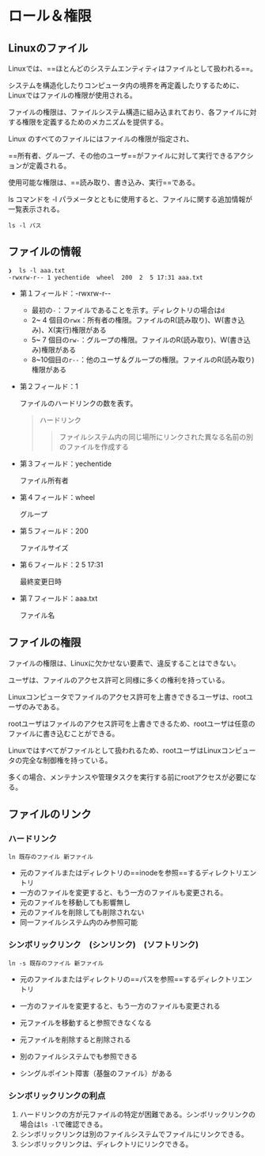 # ロール＆権限

## Linuxのファイル

Linuxでは、==ほとんどのシステムエンティティはファイルとして扱われる==。

システムを構造化したりコンピュータ内の境界を再定義したりするために、Linuxではファイルの権限が使用される。

ファイルの権限は、ファイルシステム構造に組み込まれており、各ファイルに対する権限を定義するためのメカニズムを提供する。

Linux のすべてのファイルにはファイルの権限が指定され、

==所有者、グループ、その他のユーザ==がファイルに対して実行できるアクションが定義される。

使用可能な権限は、==読み取り、書き込み、実行==である。 

ls コマンドを -l パラメータとともに使用すると、ファイルに関する追加情報が一覧表示される。

```shell
ls -l パス
```

## ファイルの情報

```shell
❯  ls -l aaa.txt
-rwxrw-r-- 1 yechentide  wheel  200  2  5 17:31 aaa.txt
```

* 第１フィールド：-rwxrw-r--
    * 最初の`-`：ファイルであることを示す。ディレクトリの場合は`d`
    * 2~ 4 個目の`rwx`：所有者の権限。ファイルのR(読み取り)、W(書き込み)、X(実行)権限がある
    * 5~ 7 個目の`rw-`：グループの権限。ファイルのR(読み取り)、W(書き込み)権限がある
    * 8~10個目の`r--`：他のユーザ＆グループの権限。ファイルのR(読み取り)権限がある

* 第２フィールド：1

    ファイルのハードリンクの数を表す。

    > ハードリンク
    >
    > >ファイルシステム内の同じ場所にリンクされた異なる名前の別のファイルを作成する

* 第３フィールド：yechentide

    ファイル所有者

* 第４フィールド：wheel

    グループ

* 第５フィールド：200

    ファイルサイズ

* 第６フィールド：2 5 17:31

    最終変更日時

* 第７フィールド：aaa.txt

    ファイル名

## ファイルの権限

ファイルの権限は、Linuxに欠かせない要素で、違反することはできない。

ユーザは、ファイルのアクセス許可と同様に多くの権利を持っている。

Linuxコンピュータでファイルのアクセス許可を上書きできるユーザは、rootユーザのみである。

rootユーザはファイルのアクセス許可を上書きできるため、rootユーザは任意のファイルに書き込むことができる。

Linuxではすべてがファイルとして扱われるため、rootユーザはLinuxコンピュータの完全な制御権を持っている。

多くの場合、メンテナンスや管理タスクを実行する前にrootアクセスが必要になる。

## ファイルのリンク

### ハードリンク

```shell
ln 既存のファイル 新ファイル
```

* 元のファイルまたはディレクトリの==inodeを参照==するディレクトリエントリ
* 一方のファイルを変更すると、もう一方のファイルも変更される。
* 元のファイルを移動しても影響無し
* 元のファイルを削除しても削除されない
* 同一ファイルシステム内のみ参照可能

### シンボリックリンク　(シンリンク)　(ソフトリンク)

```shell
ln -s 既存のファイル 新ファイル
```

* 元のファイルまたはディレクトリの==パスを参照==するディレクトリエントリ
* 一方のファイルを変更すると、もう一方のファイルも変更される

* 元ファイルを移動すると参照できなくなる
* 元ファイルを削除すると削除される
* 別のファイルシステムでも参照できる
* シングルポイント障害（基盤のファイル）がある

### シンボリックリンクの利点

1. ハードリンクの方が元ファイルの特定が困難である。シンボリックリンクの場合は`ls -l`で確認できる。
2. シンボリックリンクは別のファイルシステムでファイルにリンクできる。
3. シンボリックリンクは、ディレクトリにリンクできる。